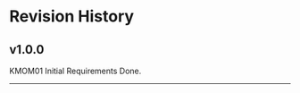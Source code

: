 Revision History
=========================


v1.0.0
-----------------

KMOM01 Initial Requirements Done.


-----------------

